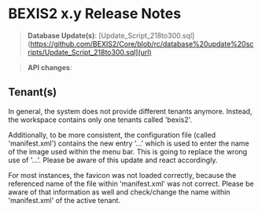 # BEXIS2 x.y Release Notes

>**Database Update(s)**: [Update_Script_218to300.sql](https://github.com/BEXIS2/Core/blob/rc/database%20update%20scripts/Update_Script_218to300.sql](url)

>**API changes**:

## Tenant(s)

In general, the system does not provide different tenants anymore. Instead, the workspace contains only one tenants called 'bexis2'.

Additionally, to be more consistent, the configuration file (called 'manifest.xml') contains the new entry '<Brand>...</Brand>' which is used to enter the name of the image used within the menu bar. This is going to replace the wrong use of '<Logo>...</Logo>'. Please be aware of this update and react accordingly.

For most instances, the favicon was not loaded correctly, because the referenced name of the file within 'manifest.xml' was not correct. Please be aware of that information as well and check/change the name within 'manifest.xml' of the active tenant.
<!-- # BEXIS 2.18 Release Notes
>**Database update**: [Update_Script_217to218.sql](https://github.com/BEXIS2/Core/blob/rc/database%20update%20scripts/Update_Script_217to218.sql)

>**API changes**: Attention the api calls for **metadata**, **data** and **dataset** have been extended and changed with regard to versions. 
>in general, the calls work according to the following pattern <br>
>*api/{name}/{id}/{version}* <br>
>*api/{name}/{id}/version_number/{version_number}*<br>
>*api/{name}/{id}/version_name/{version_name}*<br>

**Workspace changes:** [2.17.1...2.18](https://github.com/BEXIS2/Workspace/compare/2.17.1...2.18)

### Features
- Deleted Datasets: Adjust info text, add reason and allow metadata view (https://github.com/BEXIS2/Core/issues/1099)
- Version API: Add (https://github.com/BEXIS2/Core/issues/1028)
- Export a single dataset to darwin core archive format (v1)  (https://github.com/BEXIS2/Core/issues/917) - [how to setup?](https://github.com/BEXIS2/Documents/blob/master/Manuals/DIM/Manual.md#3-gbif)

### Enhancements
- Metadata API: Unify API calls and add version number and name (https://github.com/BEXIS2/Core/issues/1101)
- Metadata API: Update to get values in the structure of the concept (https://github.com/BEXIS2/Core/issues/1093)
- Search: Order items column-wise instead of row-wise when clicking on "more" in the facets (https://github.com/BEXIS2/Core/issues/1089)
- Darwin Core: Create Concept for DWC Metadata needed Attributes (https://github.com/BEXIS2/Core/issues/1092)
 
### Bugs
- Fix Requests are sent to old owner after change (https://github.com/BEXIS2/Core/issues/1108)
- Fix Metadata Edit: xsd element type "xs:boolean" always disabled (https://github.com/BEXIS2/Core/issues/1106)
- Fix Download data: Fails with filter if special characters in dataset title (https://github.com/BEXIS2/Core/issues/1105)
- Fix Tabular primary data display problem "Displaying items 0 - 0 of 0" (https://github.com/BEXIS2/Core/issues/1116)
- Fix Leading empty line inside each metadata input field (https://github.com/BEXIS2/Core/issues/1117)
- Darwin Core archive: Add documentation to dim manual enhancement (https://github.com/BEXIS2/Core/issues/1104)
- Code cleanup: Remove duplicate folder & consolidation of hamdi1992/core:master and bexis2/core:rc (https://github.com/BEXIS2/Core/issues/1107) (https://github.com/BEXIS2/Core/issues/1066) -->







